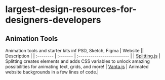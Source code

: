 # largest-design-resources-for-designers-developers


## Animation Tools
Animation tools and starter kits inf PSD, Sketch, Figma
| Website || Description |
| :-------- | :------- | :------------------------- |
| [Splitting.js](https://splitting.js.org/?ref=uiinterfaces) | Splitting creates elements and adds CSS variables to unlock amazing possibilities for animating text, grids, and more!
| [Vanta.js](https://www.vantajs.com/?ref=uiinterfaces) | Animated website backgrounds in a few lines of code.|
